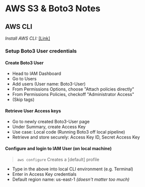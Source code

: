 # AWS S3 & Boto3 Notes
## AWS CLI

*Install AWS CLI:* [[Link]](https://docs.aws.amazon.com/cli/latest/userguide/getting-started-install.html)

### Setup Boto3 User credentials

#### Create Boto3 User
- Head to IAM Dashboard
- Go to Users
- Add users (User name: Boto3-User)
- From Permissions Options, choose "Attach policies directly"
- From Permissions Policies, checkoff "Administrator Access"
- (Skip tags)

#### Retrieve User Access keys
- Go to newly created Boto3-User page
- Under Summary, create Access Key
- Use case: Local code (Running Boto3 off local pipeline)
- Retrieve and store securely: Access Key ID, Secret Access Key

#### Configure and login to IAM User (on local machine)
>`aws configure`         Creates a [default] profile
- Type in the above into local CLI environment (e.g. Terminal)
- Enter in Access Key credentials
- Default region name: us-east-1    *(doesn't matter too much)*
